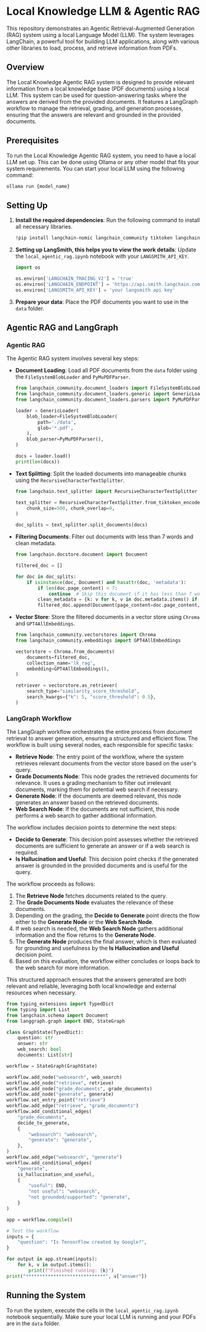 
# Local Knowledge LLM & Agentic RAG

This repository demonstrates an Agentic Retrieval-Augmented Generation (RAG) system using a local Language Model (LLM). The system leverages LangChain, a powerful tool for building LLM applications, along with various other libraries to load, process, and retrieve information from PDFs.

## Overview

The Local Knowledge Agentic RAG system is designed to provide relevant information from a local knowledge base (PDF documents) using a local LLM. This system can be used for question-answering tasks where the answers are derived from the provided documents. It features a LangGraph workflow to manage the retrieval, grading, and generation processes, ensuring that the answers are relevant and grounded in the provided documents.

## Prerequisites

To run the Local Knowledge Agentic RAG system, you need to have a local LLM set up. This can be done using Ollama or any other model that fits your system requirements. You can start your local LLM using the following command:

```sh
ollama run {model_name}
```

## Setting Up

1. **Install the required dependencies**: Run the following command to install all necessary libraries.

    ```sh
    !pip install langchain-nomic langchain_community tiktoken langchainhub chromadb langchain langgraph tavily-python gpt4all firecrawl-py pymupdf langchain-ollama
    ```

2. **Setting up LangSmith, this helps you to view the work details**: Update the `local_agentic_rag.ipynb` notebook with your `LANGSMITH_API_KEY`.

    ```python
    import os

    os.environ['LANGCHAIN_TRACING_V2'] = 'true'
    os.environ['LANGCHAIN_ENDPOINT'] = 'https://api.smith.langchain.com'
    os.environ['LANGSMITH_API_KEY'] = 'your langsmith api key'
    ```

3. **Prepare your data**: Place the PDF documents you want to use in the `data` folder.

## Agentic RAG and LangGraph

### Agentic RAG

The Agentic RAG system involves several key steps:

- **Document Loading**: Load all PDF documents from the `data` folder using the `FileSystemBlobLoader` and `PyMuPDFParser`.
  
  ```python
  from langchain_community.document_loaders import FileSystemBlobLoader
  from langchain_community.document_loaders.generic import GenericLoader
  from langchain_community.document_loaders.parsers import PyMuPDFParser

  loader = GenericLoader(
      blob_loader=FileSystemBlobLoader(
          path='./data',
          glob='*.pdf',
      ),
      blob_parser=PyMuPDFParser(),
  )

  docs = loader.load()
  print(len(docs))
  ```

- **Text Splitting**: Split the loaded documents into manageable chunks using the `RecursiveCharacterTextSplitter`.

  ```python
  from langchain.text_splitter import RecursiveCharacterTextSplitter

  text_splitter = RecursiveCharacterTextSplitter.from_tiktoken_encoder(
      chunk_size=500, chunk_overlap=0,
  )

  doc_splits = text_splitter.split_documents(docs)
  ```

- **Filtering Documents**: Filter out documents with less than 7 words and clean metadata.

  ```python
  from langchain.docstore.document import Document

  filtered_doc = []

  for doc in doc_splits:
      if isinstance(doc, Document) and hasattr(doc, 'metadata'):
          if len(doc.page_content) < 7:
              continue  # Skip this document if it has less than 7 words
          clean_metadata = {k: v for k, v in doc.metadata.items() if isinstance(v, (str, int, float, bool))}
          filtered_doc.append(Document(page_content=doc.page_content, metadata=clean_metadata))
  ```

- **Vector Store**: Store the filtered documents in a vector store using `Chroma` and `GPT4AllEmbeddings`.

  ```python
  from langchain_community.vectorstores import Chroma
  from langchain_community.embeddings import GPT4AllEmbeddings

  vectorstore = Chroma.from_documents(
      documents=filtered_doc,
      collection_name='lk_rag',
      embedding=GPT4AllEmbeddings(),
  )

  retriever = vectorstore.as_retriever(
      search_type="similarity_score_threshold",
      search_kwargs={"k": 5, "score_threshold": 0.5},
  )
  ```

### LangGraph Workflow

The LangGraph workflow orchestrates the entire process from document retrieval to answer generation, ensuring a structured and efficient flow. The workflow is built using several nodes, each responsible for specific tasks:

- **Retrieve Node**: The entry point of the workflow, where the system retrieves relevant documents from the vector store based on the user's query.
- **Grade Documents Node**: This node grades the retrieved documents for relevance. It uses a grading mechanism to filter out irrelevant documents, marking them for potential web search if necessary.
- **Generate Node**: If the documents are deemed relevant, this node generates an answer based on the retrieved documents.
- **Web Search Node**: If the documents are not sufficient, this node performs a web search to gather additional information.

The workflow includes decision points to determine the next steps:
- **Decide to Generate**: This decision point assesses whether the retrieved documents are sufficient to generate an answer or if a web search is required.
- **Is Hallucination and Useful**: This decision point checks if the generated answer is grounded in the provided documents and is useful for the query.

The workflow proceeds as follows:
1. The **Retrieve Node** fetches documents related to the query.
2. The **Grade Documents Node** evaluates the relevance of these documents.
3. Depending on the grading, the **Decide to Generate** point directs the flow either to the **Generate Node** or the **Web Search Node**.
4. If web search is needed, the **Web Search Node** gathers additional information and the flow returns to the **Generate Node**.
5. The **Generate Node** produces the final answer, which is then evaluated for grounding and usefulness by the **Is Hallucination and Useful** decision point.
6. Based on this evaluation, the workflow either concludes or loops back to the web search for more information.

This structured approach ensures that the answers generated are both relevant and reliable, leveraging both local knowledge and external resources when necessary.

```python
from typing_extensions import TypedDict
from typing import List
from langchain.schema import Document
from langgraph.graph import END, StateGraph

class GraphState(TypedDict):
    question: str
    answer: str
    web_search: bool
    documents: List[str]

workflow = StateGraph(GraphState)

workflow.add_node("websearch", web_search)
workflow.add_node("retrieve", retrieve)
workflow.add_node("grade_documents", grade_documents)
workflow.add_node("generate", generate)
workflow.set_entry_point("retrieve")
workflow.add_edge("retrieve", "grade_documents")
workflow.add_conditional_edges(
    "grade_documents",
    decide_to_generate,
    {
        "websearch": "websearch",
        "generate": "generate",
    },
)
workflow.add_edge("websearch", "generate")
workflow.add_conditional_edges(
    "generate",
    is_hallucination_and_useful,
    {
        "useful": END,
        "not useful": "websearch",
        "not grounded/supported": "generate",
    }
)

app = workflow.compile()

# Test the workflow
inputs = {
    "question": "Is TensorFlow created by Google?",
}

for output in app.stream(inputs):
    for k, v in output.items():
        print(f"Finished running: {k}")
print("*****************************", v["answer"])
```

## Running the System

To run the system, execute the cells in the `local_agentic_rag.ipynb` notebook sequentially. Make sure your local LLM is running and your PDFs are in the `data` folder.
